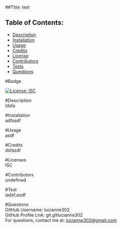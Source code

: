##Title: test<br>

## Table of Contents: 
* [Description](#description) 
* [Installation](#installation)
* [Usage](#usage)
* [Credits](#credits)
* [License](#licenses)
* [Contributors](#contributors)
* [Tests](#tests)
* [Questions](#questions)

#Badge <a name="badge"></a><br>

  [![License: ISC](https://img.shields.io/badge/License-ISC-blue.svg)](https://opensource.org/licenses/ISC)
  


#Description <a name="description"></a><br>
ldsfa

#Installation <a name="installation"></a><br>
adfsadf

#Usage <a name="usage"></a><br>
asdf

#Credits <a name="credits"></a><br>
dsfasdf

#Licenses <a name="licenses"></a><br>
ISC

#Contributors <a name="contributors"></a><br>
undefined

#Test <a name="tests"></a><br>
ladsf;asdf

#Questions <a name="questions"></a><br>
GitHub Username: lucianne302<br>
GitHub Profile Link: git.gitlucianne302<br>
For questions, contact me at: lucianne302@gmail.com

